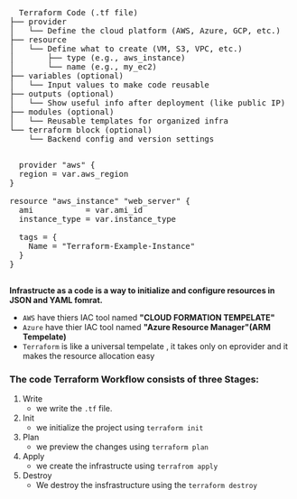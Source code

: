 <pre>
  Terraform Code (.tf file)
├── provider
│   └── Define the cloud platform (AWS, Azure, GCP, etc.)
├── resource
│   └── Define what to create (VM, S3, VPC, etc.)
│       ├── type (e.g., aws_instance)
│       └── name (e.g., my_ec2)
├── variables (optional)
│   └── Input values to make code reusable
├── outputs (optional)
│   └── Show useful info after deployment (like public IP)
├── modules (optional)
│   └── Reusable templates for organized infra
└── terraform block (optional)
    └── Backend config and version settings

</pre>  

<pre>
  provider "aws" {
  region = var.aws_region
}

resource "aws_instance" "web_server" {
  ami           = var.ami_id
  instance_type = var.instance_type

  tags = {
    Name = "Terraform-Example-Instance"
  }
}

</pre>
**Infrastructe as a code is a way to initialize and configure resources in JSON and YAML fomrat.**
- `AWS` have thiers IAC tool named **"CLOUD FORMATION TEMPELATE"**
- `Azure` have thier IAC tool named **"Azure Resource Manager"(ARM Tempelate)**
- `Terraform` is like a universal tempelate , it takes only on eprovider and it makes the resource allocation easy

### The code Terraform Workflow consists of three Stages:
1.  Write
    - we write the `.tf` file.
3.  Init
     - we initialize the project using `terraform init` 
5.  Plan
    - we preview the changes using `terraform plan`
6.  Apply
    - we create the infrastructe using `terrafrom apply`
7.  Destroy
     - We destroy the insfrastructure using the `terraform destroy`

